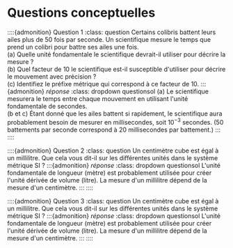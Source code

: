# Questions conceptuelles

::::{admonition} Question 1
:class: question
Certains colibris battent leurs ailes plus de $50$ fois par seconde. Un scientifique mesure le temps que prend un colibri pour battre ses ailes une fois.\
(a) Quelle unité fondamentale le scientifique devrait-il utiliser pour décrire la mesure ?\
(b) Quel facteur de $10$ le scientifique est-il susceptible d'utiliser pour décrire le mouvement avec précision ?\
(c) Identifiez le préfixe métrique qui correspond à ce facteur de $10$.
:::{admonition} *réponse*
:class: dropdown questionsol
(a) Le scientifique mesurera le temps entre chaque mouvement en utilisant l'unité fondamentale de secondes.\
(b et c) Étant donné que les ailes battent si rapidement, le scientifique aura probablement besoin de mesurer en millisecondes, soit $10^{-3}$ secondes. ($50$ battements par seconde correspond à $20$ millisecondes par battement.)
:::
::::

::::{admonition} Question 2
:class: question
Un centimètre cube est égal à un millilitre. Que cela vous dit-il sur les différentes unités dans le système métrique SI ?
:::{admonition} *réponse*
:class: dropdown questionsol
L'unité fondamentale de longueur (mètre) est probablement utilisée pour créer l'unité dérivée de volume (litre). La mesure d'un millilitre dépend de la mesure d'un centimètre.
:::
::::

::::{admonition} Question 3
:class: question
Un centimètre cube est égal à un millilitre. Que cela vous dit-il sur les différentes unités dans le système métrique SI ?
:::{admonition} *réponse*
:class: dropdown questionsol
L'unité fondamentale de longueur (mètre) est probablement utilisée pour créer l'unité dérivée de volume (litre). La mesure d'un millilitre dépend de la mesure d'un centimètre.
:::
::::